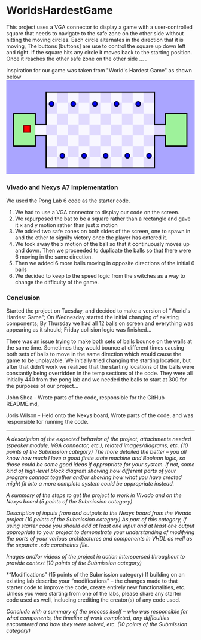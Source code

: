 # WorldsHardestGame

This project uses a VGA connector to display a game with a user-controlled square that needs to navigate to the safe zone on the other side without hitting the moving circles. Each circle alternates in the direction that it is moving, The buttons [buttons] are use to control the square up down left and right. If the square hits any circle it moves back to the starting position. Once it reaches the other safe zone on the other side ... . 

Inspiration for our game was taken from "World's Hardest Game" as shown below
![Portrait](PicsandVids/World'sHardestGame.png)


### Vivado and Nexys A7 Implementation
We used the Pong Lab 6 code as the starter code.
1. We had to use a VGA connector to display our code on the screen. 
2. We repurposed the bat to be a square rather than a rectangle and gave it x and y motion rather than just x motion
3. We added two safe zones on both sides of the screen, one to spawn in and the other to signify victory once the player has entered it. 
4. We took away the x motion of the ball so that it continuously moves up and down. Then we proceeded to duplicate the balls so that there were 6 moving in the same direction.
5. Then we added 6 more balls moving in opposite directions of the initial 6 balls
6. We decided to keep to the speed logic from the switches as a way to change the difficulty of the game. 
   
### Conclusion
Started the project on Tuesday, and decided to make a version of "World's Hardest Game"; On Wednesday started the initial changing of existing components; By Thursday  we had all 12 balls on screen and everything was appearing as it should; Friday collision logic was finished... 

There was an issue trying to make both sets of balls bounce on the walls at the same time. Sometimes they would bounce at different times causing both sets of balls to move in the same direction which would cause the game to be unplayable. We initially tried changing the starting location, but after that didn't work we realized that the starting locations of the balls were constantly being overridden in the temp sections of the code. They were all initially 440 from the pong lab and we needed the balls to start at 300 for the purposes of our project... 

John Shea - Wrote parts of the code, responsible for the GitHub README.md, 

Joris Wilson - Held onto the Nexys board, Wrote parts of the code, and was responsible for running the code. 

---------

*A description of the expected behavior of the project, attachments needed (speaker module, VGA connector, etc.), related images/diagrams, etc. (10 points of the Submission category)
The more detailed the better – you all know how much I love a good finite state machine and Boolean logic, so those could be some good ideas if appropriate for your system. If not, some kind of high-level block diagram showing how different parts of your program connect together and/or showing how what you have created might fit into a more complete system could be appropriate instead.*

*A summary of the steps to get the project to work in Vivado and on the Nexys board (5 points of the Submission category)*

*Description of inputs from and outputs to the Nexys board from the Vivado project (10 points of the Submission category)
As part of this category, if using starter code you should add at least one input and at least one output appropriate to your project to demonstrate your understanding of modifying the ports of your various architectures and components in VHDL as well as the separate .xdc constraints file.*

*Images and/or videos of the project in action interspersed throughout to provide context (10 points of the Submission category)*

*“Modifications” (15 points of the Submission category)
If building on an existing lab describe your “modifications” – the changes made to that starter code to improve the code, create entirely new functionalities, etc. Unless you were starting from one of the labs, please share any starter code used as well, including crediting the creator(s) of any code used.

*Conclude with a summary of the process itself – who was responsible for what components, the timeline of work completed, any difficulties encountered and how they were solved, etc. (10 points of the Submission category)*
